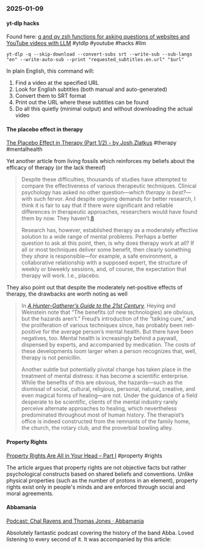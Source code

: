 ### 2025-01-09
#### yt-dlp hacks
Found here: [q and qv zsh functions for asking questions of websites and YouTube videos with LLM](https://simonwillison.net/2024/Dec/19/q-and-qv-zsh-functions/#atom-everything) #ytdlp #youtube #hacks #llm 

```
yt-dlp -q --skip-download --convert-subs srt --write-sub --sub-langs "en" --write-auto-sub --print "requested_subtitles.en.url" "$url"
```

In plain English, this command will:

1. Find a video at the specified URL
2. Look for English subtitles (both manual and auto-generated)
3. Convert them to SRT format
4. Print out the URL where these subtitles can be found
5. Do all this quietly (minimal output) and without downloading the actual video

#### The placebo effect in therapy
[The Placebo Effect in Therapy (Part 1/2) - by Josh Zlatkus](https://thelivingfossils.substack.com/p/the-placebo-effect-in-therapy-part) #therapy #mentalhealth 

Yet another article from living fossils which reinforces my beliefs about the efficacy of therapy (or the lack thereof)

> Despite these difficulties, thousands of studies have attempted to compare the effectiveness of various therapeutic techniques. Clinical psychology has asked no other question—_which therapy is best?_—with such fervor. And despite ongoing demands for better research, I think it is fair to say that if there _were_ significant and reliable differences in therapeutic approaches, researchers would have found them by now. They haven’t.[8](https://thelivingfossils.substack.com/p/the-placebo-effect-in-therapy-part#footnote-8-153381769)
> 
> Research has, however, established therapy as a moderately effective solution to a wide range of mental problems. Perhaps a better question to ask at this point, then, is why does therapy work at all? If all or most techniques deliver some benefit, then clearly something they _share_ is responsible—for example, a safe environment, a collaborative relationship with a supposed expert, the structure of weekly or biweekly sessions, and, of course, the expectation that therapy will work. I.e., placebo.

They also point out that despite the moderately net-positive effects of therapy, the drawbacks are worth noting as well

> In _[A Hunter-Gatherer’s Guide to the 21st Century](https://www.amazon.com/Hunter-Gatherers-Guide-21st-Century-Challenges/dp/0593086880),_ Heying and Weinstein note that “The benefits (of new technologies) are obvious, but the hazards aren’t.” Freud’s introduction of the “talking cure,” and the proliferation of various techniques since, has probably been net-positive for the average person’s mental health. But there have been negatives, too. Mental health is increasingly behind a paywall, dispensed by experts, and accompanied by medication. The costs of these developments loom larger when a person recognizes that, well, therapy is not penicillin.
> 
> Another subtle but potentially pivotal change has taken place in the treatment of mental distress: it has become a scientific enterprise. While the benefits of this are obvious, the hazards—such as the dismissal of social, cultural, religious, personal, natural, creative, and even magical forms of healing—are not. Under the guidance of a field desperate to be scientific, clients of the mental industry rarely perceive alternate approaches to healing, which nevertheless predominated throughout most of human history. The therapist’s office is indeed constructed from the remnants of the family home, the church, the rotary club, and the proverbial bowling alley.

#### Property Rights
[Property Rights Are All in Your Head – Part I](https://thelivingfossils.substack.com/p/property-rights-are-psychological) #property #rights

The article argues that property rights are not objective facts but rather psychological constructs based on shared beliefs and conventions. Unlike physical properties (such as the number of protons in an element), property rights exist only in people's minds and are enforced through social and moral agreements.

#### Abbamania
[Podcast: Chal Ravens and Thomas Jones · Abbamania](https://www.lrb.co.uk/podcasts-and-videos/podcasts/the-lrb-podcast/abbamania)

Absolutely fantastic podcast covering the history of the band Abba. Loved listening to every second of it. It was accompanied by this article: 